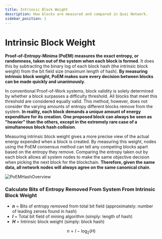 ```yaml
---
title: Intrinsic Block Weight
description: How blocks are measured and compared in Quai Network.
sidebar_position: 1
---
```


# Intrinsic Block Weight

**Proof-of-Entropy-Minima (PoEM) measures the exact entropy, or randomness, taken out of the system when each block is formed**. It does this by subtracting the binary log of each block hash (the intrinsic block weight) from the bit field size (maximum length of hash). **By measuring intrinsic block weight, PoEM makes sure every decision between blocks can be made quickly and unanimously**.

In conventional Proof-of-Work systems, block validity is solely determined by whether a block surpasses a difficulty threshold. All blocks that meet this threshold are considered equally valid. This method, however, does not consider the varying amounts of entropy different blocks remove from the system. **In reality, each block demands a unique amount of energy expenditure for its creation. One proposed block can always be seen as "heavier" than the others, except in the extremely rare case of a simultaneous block hash collision**.

Measuring intrinsic block weight gives a more precise view of the actual energy expended when a block is created. By measuring this weight, nodes using the PoEM consensus method can tell any competing blocks apart based on the entropy they remove. Comparing the entropy taken out by each block allows all system nodes to make the same objective decision when picking the next block for the blockchain. **Therefore, given the same data, all network nodes will always agree on the same canonical chain**.

![PoEMHashOverview](/img/PoEMHashOverview.jpg)

### Calculate Bits of Entropy Removed From System From Intrinsic Block Weight

- **_n_** = Bits of entropy removed from total bit field (approximately: number of leading zeroes found in hash)
- **_l_** = Total bit field of mining algorithm (simply: length of hash)
- **_H_** = Intrinsic block weight (simply: block hash)

$$
n = l - \log_{2}{(H)}
$$

